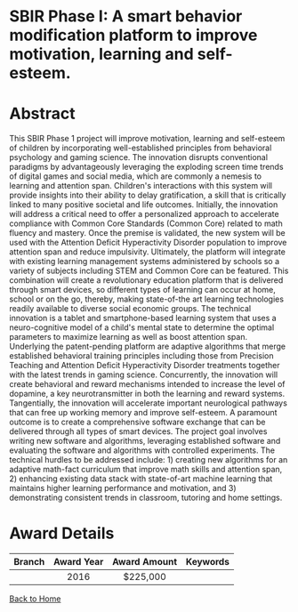 
SBIR Phase I: A smart behavior modification platform to improve motivation, learning and self-esteem.
=====================================================================================================

# Abstract


This SBIR Phase 1 project will improve motivation, learning and self-esteem of children by incorporating well-established principles from behavioral psychology and gaming science. The innovation disrupts conventional paradigms by advantageously leveraging the exploding screen time trends of digital games and social media, which are commonly a nemesis to learning and attention span. Children's interactions with this system will provide insights into their ability to delay gratification, a skill that is critically linked to many positive societal and life outcomes. Initially, the innovation will address a critical need to offer a personalized approach to accelerate compliance with Common Core Standards (Common Core) related to math fluency and mastery. Once the premise is validated, the new system will be used with the Attention Deficit Hyperactivity Disorder population to improve attention span and reduce impulsivity. Ultimately, the platform will integrate with existing learning management systems administered by schools so a variety of subjects including STEM and Common Core can be featured. This combination will create a revolutionary education platform that is delivered through smart devices, so different types of learning can occur at home, school or on the go, thereby, making state-of-the art learning technologies readily available to diverse social economic groups. The technical innovation is a tablet and smartphone-based learning system that uses a neuro-cognitive model of a child's mental state to determine the optimal parameters to maximize learning as well as boost attention span. Underlying the patent-pending platform are adaptive algorithms that merge established behavioral training principles including those from Precision Teaching and Attention Deficit Hyperactivity Disorder treatments together with the latest trends in gaming science. Concurrently, the innovation will create behavioral and reward mechanisms intended to increase the level of dopamine, a key neurotransmitter in both the learning and reward systems. Tangentially, the innovation will accelerate important neurological pathways that can free up working memory and improve self-esteem. A paramount outcome is to create a comprehensive software exchange that can be delivered through all types of smart devices. The project goal involves writing new software and algorithms, leveraging established software and evaluating the software and algorithms with controlled experiments. The technical hurdles to be addressed include: 1) creating new algorithms for an adaptive math-fact curriculum that improve math skills and attention span, 2) enhancing existing data stack with state-of-art machine learning that maintains higher learning performance and motivation, and 3) demonstrating consistent trends in classroom, tutoring and home settings.  

# Award Details

|Branch|Award Year|Award Amount|Keywords|
| :---: | :---: | :---: | :---: |
||2016|$225,000||
  
  


[Back to Home](https://github.com/chrischow/dod_sbir_awards#251)